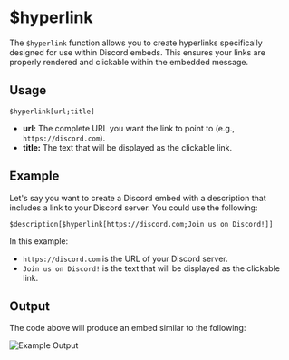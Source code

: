 # $hyperlink

The `$hyperlink` function allows you to create hyperlinks specifically designed for use within Discord embeds. This ensures your links are properly rendered and clickable within the embedded message.

## Usage

```
$hyperlink[url;title]
```

*   **url:** The complete URL you want the link to point to (e.g., `https://discord.com`).
*   **title:** The text that will be displayed as the clickable link.

## Example

Let's say you want to create a Discord embed with a description that includes a link to your Discord server. You could use the following:

```
$description[$hyperlink[https://discord.com;Join us on Discord!]]
```

In this example:

*   `https://discord.com` is the URL of your Discord server.
*   `Join us on Discord!` is the text that will be displayed as the clickable link.

## Output

The code above will produce an embed similar to the following:

![Example Output](https://i.imgur.com/nADyi95.png)